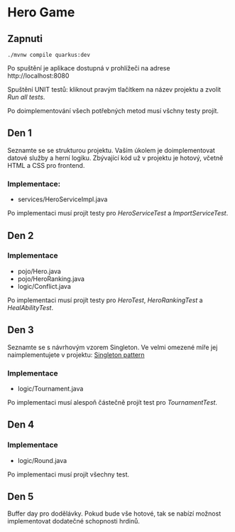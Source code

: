 # Hero Game

## Zapnuti

```shell script
./mvnw compile quarkus:dev
```

Po spuštění je aplikace dostupná v prohlížeči na adrese http://localhost:8080

Spuštění UNIT testů: kliknout pravým tlačítkem na název projektu a zvolit *Run all tests*.

Po doimplementování všech potřebných metod musí všchny testy projít.

## Den 1

Seznamte se se strukturou projektu. Vaším úkolem je doimplementovat datové služby a herní logiku.
Zbývající kód už v projektu je hotový, včetně HTML a CSS pro frontend.

### Implementace:

- services/HeroServiceImpl.java

Po implementaci musí projít testy pro *HeroServiceTest* a *ImportServiceTest*.



## Den 2

### Implementace

- pojo/Hero.java
- pojo/HeroRanking.java
- logic/Conflict.java

Po implementaci musí projít testy pro *HeroTest*, *HeroRankingTest* a *HealAbilityTest*.

## Den 3

Seznamte se s návrhovým vzorem Singleton. Ve velmi omezené míře jej naimplementujete v projektu:
[Singleton pattern](https://www.baeldung.com/java-singleton#singleton)

### Implementace

- logic/Tournament.java

Po implementaci musí alespoň částečně projít test pro *TournamentTest*.

## Den 4

### Implementace

- logic/Round.java

Po implementaci musí projít všechny test.

## Den 5

Buffer day pro dodělávky. Pokud bude vše hotové, tak se nabízí možnost implementovat dodatečné schopnosti hrdinů.




